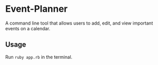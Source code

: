 # Event-Planner

A command line tool that allows users to add, edit, and view important events on a calendar.

## Usage

Run ```ruby app.rb``` in the terminal.
